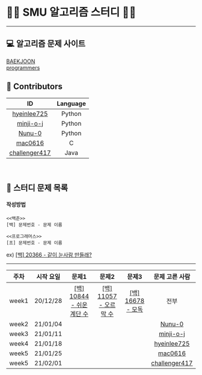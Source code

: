 # 👨‍💻 SMU 알고리즘 스터디 👩‍💻
---

## 💻 알고리즘 문제 사이트 
[BAEKJOON](https://www.acmicpc.net/)  
[programmers](https://programmers.co.kr/learn/challenges?tab=all_challenges)
<br>

## 💖 Contributors
ID|Language
:---:|:---:
[hyeinlee725](https://github.com/hyeinlee725)|Python
[minji-o-j](https://github.com/minji-o-j)|Python
[Nunu-0](https://github.com/Nunu-0)|Python
[mac0616](https://github.com/mac0616)|C  
[challenger417](https://github.com/challenger417)|Java
<br>

## 🌟 스터디 문제 목록
#### 작성방법
```
<<백준>>
[백] 문제번호 - 문제 이름

<<프로그래머스>>
[프] 문제번호 - 문제 이름
``````
ex)
[[백] 20366 - 같이 눈사람 만들래?](https://www.acmicpc.net/problem/20366)

---

주차|시작 요일|문제1|문제2|문제3|문제 고른 사람
:---:|:---:|:---:|:---:|:---:|:---:
week1|20/12/28|[[백] 10844 - 쉬운 계단 수](https://www.acmicpc.net/problem/10844)|[[백] 11057 - 오르막 수](https://www.acmicpc.net/problem/11057)|[[백] 16678 - 모독](https://www.acmicpc.net/problem/16678)|전부
week2|21/01/04||||[Nunu-0](https://github.com/Nunu-0)
week3|21/01/11||||[minji-o-j](https://github.com/minji-o-j)
week4|21/01/18||||[hyeinlee725](https://github.com/hyeinlee725)
week5|21/01/25||||[mac0616](https://github.com/mac0616)
week5|21/02/01||||[challenger417](https://github.com/challenger417)

